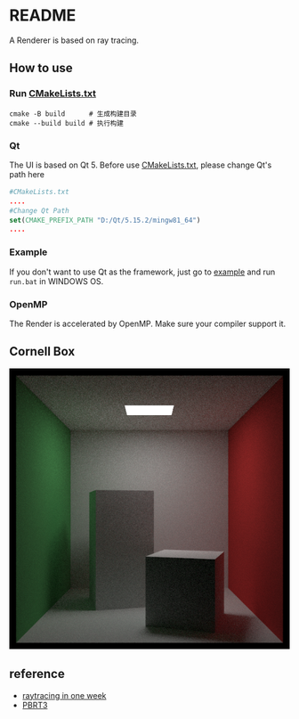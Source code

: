 # README

A Renderer is based on ray tracing.

## How to use

### Run [CMakeLists.txt](CMakeLists.txt)

````shell
cmake -B build      # 生成构建目录
cmake --build build # 执行构建
````
### Qt

The UI is based on Qt 5. Before use [CMakeLists.txt](CMakeLists.txt), please change Qt's path here

```` cmake
#CMakeLists.txt
....
#Change Qt Path
set(CMAKE_PREFIX_PATH "D:/Qt/5.15.2/mingw81_64")
....
````
### Example

If you don't want to use Qt as the framework, just go to [example](./example) and run `run.bat`
in WINDOWS OS.

### OpenMP

The Render is accelerated by OpenMP. Make sure your compiler support it.

## Cornell Box

<div align="center">

![Cornell Box](./img.png)

</div>

## reference

- [raytracing in one week](https://raytracing.github.io/)
- [PBRT3](https://pbr-book.org/3ed-2018/contents)